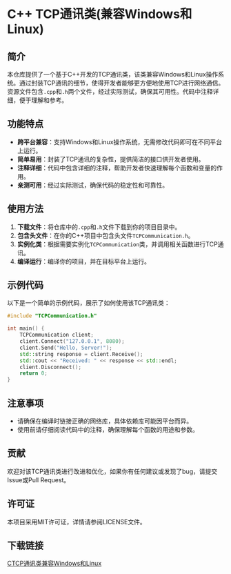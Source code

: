 # C++ TCP通讯类(兼容Windows和Linux)

## 简介

本仓库提供了一个基于C++开发的TCP通讯类，该类兼容Windows和Linux操作系统。通过封装TCP通讯的细节，使得开发者能够更方便地使用TCP进行网络通信。资源文件包含`.cpp`和`.h`两个文件，经过实际测试，确保其可用性。代码中注释详细，便于理解和参考。

## 功能特点

- **跨平台兼容**：支持Windows和Linux操作系统，无需修改代码即可在不同平台上运行。
- **简单易用**：封装了TCP通讯的复杂性，提供简洁的接口供开发者使用。
- **注释详细**：代码中包含详细的注释，帮助开发者快速理解每个函数和变量的作用。
- **亲测可用**：经过实际测试，确保代码的稳定性和可靠性。

## 使用方法

1. **下载文件**：将仓库中的`.cpp`和`.h`文件下载到你的项目目录中。
2. **包含头文件**：在你的C++项目中包含头文件`TCPCommunication.h`。
3. **实例化类**：根据需要实例化`TCPCommunication`类，并调用相关函数进行TCP通讯。
4. **编译运行**：编译你的项目，并在目标平台上运行。

## 示例代码

以下是一个简单的示例代码，展示了如何使用该TCP通讯类：

```cpp
#include "TCPCommunication.h"

int main() {
    TCPCommunication client;
    client.Connect("127.0.0.1", 8080);
    client.Send("Hello, Server!");
    std::string response = client.Receive();
    std::cout << "Received: " << response << std::endl;
    client.Disconnect();
    return 0;
}
```

## 注意事项

- 请确保在编译时链接正确的网络库，具体依赖库可能因平台而异。
- 使用前请仔细阅读代码中的注释，确保理解每个函数的用途和参数。

## 贡献

欢迎对该TCP通讯类进行改进和优化，如果你有任何建议或发现了bug，请提交Issue或Pull Request。

## 许可证

本项目采用MIT许可证，详情请参阅LICENSE文件。

## 下载链接

[CTCP通讯类兼容Windows和Linux](https://pan.quark.cn/s/fde5973cbe66)